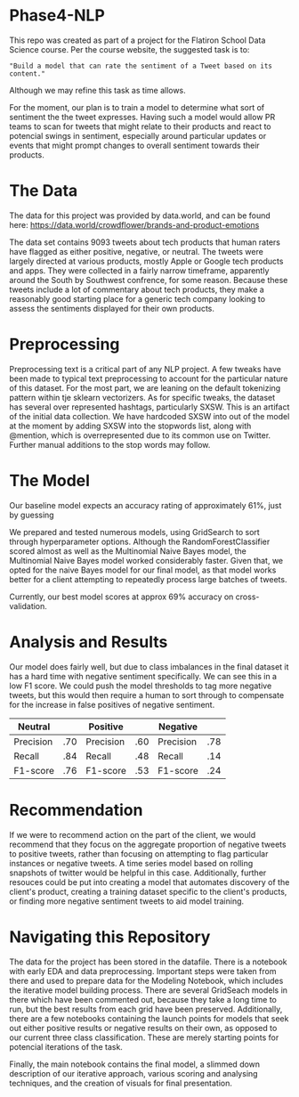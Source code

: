 # Phase4-NLP

This repo was created as part of a project for the Flatiron School Data Science course. Per the course website, the suggested task is to:

    "Build a model that can rate the sentiment of a Tweet based on its content."

Although we may refine this task as time allows.

For the moment, our plan is to train a model to determine what sort of sentiment the the tweet expresses. Having such a model would allow PR teams to scan for tweets that might relate to their products and react to potencial swings in sentiment, especially around particular updates or events that might prompt changes to overall sentiment towards their products. 


# The Data

The data for this project was provided by data.world, and can be found here: https://data.world/crowdflower/brands-and-product-emotions

The data set contains 9093 tweets about tech products that human raters have flagged as either positive, negative, or neutral. The tweets were largely directed at various products, mostly Apple or Google tech products and apps. They were collected in a fairly narrow timeframe, apparently around the South by Southwest confrence, for some reason. Because these tweets include a lot of commentary about tech products, they make a reasonably good starting place for a generic tech company looking to assess the sentiments displayed for their own products.

# Preprocessing

Preprocessing text is a critical part of any NLP project. A few tweaks have been made to typical text preprocessing to account for the particular nature of this dataset.  For the most part, we are leaning on the default tokenizing pattern within tje sklearn vectorizers. As for specific tweaks, the dataset has several over represented hashtags, particularly SXSW. This is an artifact of the initial data collection. We have hardcoded SXSW into out of the model at the moment by adding SXSW into the stopwords list, along with @mention, which is overrepresented due to its common use on Twitter. Further manual additions to the stop words may follow.

# The Model

Our baseline model expects an accuracy rating of approximately 61%, just by guessing 

We prepared and tested numerous models, using GridSearch to sort through hyperparameter options. Although the RandomForestClassifier scored almost as well as the Multinomial Naive Bayes model, the Multinomial Naive Bayes model worked considerably faster. Given that, we opted for the naive Bayes model for our final model, as that model works better for a client attempting to repeatedly process large batches of tweets. 

Currently, our best model scores at approx 69% accuracy on cross-validation.

# Analysis and Results

Our model does fairly well, but due to class imbalances in the final dataset it has a hard time with negative sentiment specifically. We can see this in a low F1 score. We could push the model thresholds to tag more negative tweets, but this would then require a human to sort through to compensate for the increase in false positives of negative sentiment.

| Neutral     |             | Positive   |             | Negative   |             |
| ----------- | ----------- |----------- | ----------- |----------- | ----------- |
| Precision   | .70         | Precision  | .60         | Precision  | .78         |
| Recall      | .84         | Recall     | .48         | Recall     | .14         |
| F1-score    | .76         | F1-score   | .53         | F1-score   | .24         |

# Recommendation

If we were to recommend action on the part of the client, we would recommend that they focus on the aggregate proportion of negative tweets to positive tweets, rather than focusing on attempting to flag particular instances or negative tweets. A time series model based on rolling snapshots of twitter would be helpful in this case. Additionally, further resouces could be put into creating a model that automates discovery of the client's product, creating a training dataset specific to the client's products, or finding more negative sentiment tweets to aid model training. 

# Navigating this Repository

The data for the project has been stored in the datafile. There is a notebook with early EDA and data preprocessing. Important steps were taken from there and used to prepare data for the Modeling Notebook, which includes the iterative model building process. There are several GridSeach models in there which have been commented out, because they take a long time to run, but the best results from each grid have been preserved. Additionally, there are a few notebooks containing the launch points for models that seek out either positive results or negative results on their own, as opposed to our current three class classification. These are merely starting points for potencial iterations of the task.  

Finally, the main notebook contains the final model, a slimmed down description of our iterative approach, various scoring and analysing techniques, and the creation of visuals for final presentation.
